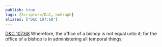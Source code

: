 ```yaml
---
publish: true
tags: [Scripture/DaC, noGraph]
aliases: ["D&C 107:68"]
---
```

[D&C 107:68](https://churchofjesuschrist.org/study/scriptures/dc-testament/dc/107?lang=eng&id=p68#p68) Wherefore, the office of a bishop is not equal unto it; for the office of a bishop is in administering all temporal things;
